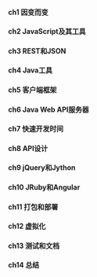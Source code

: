 #### **ch1 因变而变**
#### **ch2 JavaScript及其工具**
#### **ch3 REST和JSON**
#### **ch4 Java工具**
#### **ch5 客户端框架**
#### **ch6 Java Web API服务器**
#### **ch7 快速开发时间**
#### **ch8 API设计**
#### **ch9 jQuery和Jython**
#### **ch10 JRuby和Angular**
#### **ch11 打包和部署**
#### **ch12 虚拟化**
#### **ch13 测试和文档**
#### **ch14 总结**